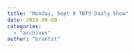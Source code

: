 ```yaml
---
title: "Monday, Sept 9 TBTV Daily Show"
date: 2019-09-09
categories: 
  - "archives"
author: "brantzt"
---
```



